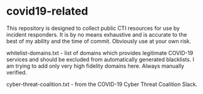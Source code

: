 # covid19-related

This repository is designed to collect public CTI resources for use by incident responders. It is by no means exhaustive and is accurate to the best of my ability and the time of commit. Obviously use at your own risk.

whitelist-domains.txt - list of domains which provides legitimate COVID-19 services and should be excluded from automatically generated blacklists. I am trying to add only very high fidelity domains here. Always manually verified.

cyber-threat-coalition.txt - from the COVID-19 Cyber Threat Coalition Slack.

